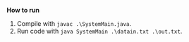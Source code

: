 __How to run__

1. Compile with `javac .\SystemMain.java`.
2. Run code with `java SystemMain .\datain.txt .\out.txt`.